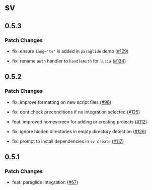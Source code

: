 # sv

## 0.5.3
### Patch Changes


- fix: ensure `lang="ts"` is added in `paraglide` demo ([#129](https://github.com/sveltejs/cli/pull/129))


- fix: rename `auth` handler to `handleAuth` for `lucia` ([#134](https://github.com/sveltejs/cli/pull/134))

## 0.5.2
### Patch Changes


- fix: improve formatting on new script files ([#96](https://github.com/sveltejs/cli/pull/96))


- fix: dont check preconditions if no integration selected ([#125](https://github.com/sveltejs/cli/pull/125))


- feat: improved homescreen for adding or creating projects ([#112](https://github.com/sveltejs/cli/pull/112))


- fix: ignore hidden directories in empty directory detection ([#126](https://github.com/sveltejs/cli/pull/126))


- fix: prompt to install dependencies in `sv create` ([#117](https://github.com/sveltejs/cli/pull/117))

## 0.5.1
### Patch Changes


- feat: paraglide integration ([#67](https://github.com/sveltejs/cli/pull/67))
